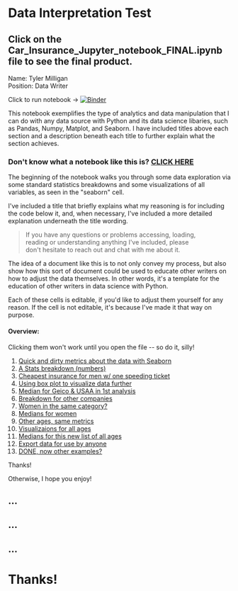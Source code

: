 # Data Interpretation Test
## Click on the Car_Insurance_Jupyter_notebook_FINAL.ipynb file to see the final product. 
Name: <bold> Tyler Milligan </bold> <br>
Position: Data Writer

Click to run notebook -> [![Binder](https://mybinder.org/badge_logo.svg)](https://mybinder.org/v2/gh/typride/Data-Writer-Car-Insurance-Analysis/master)

This notebook exemplifies the type of analytics and data manipulation that I can do with any data source with Python and its data science libaries, such as Pandas, Numpy, Matplot, and Seaborn. I have included titles above each section and a description beneath each title to further explain what the section achieves. 

### Don't know what a notebook like this is?  [CLICK HERE](https://jupyter-notebook-beginner-guide.readthedocs.io/en/latest/what_is_jupyter.html)

The beginning of the notebook walks you through some data exploration via some standard statistics breakdowns and some visualizations of all variables, as seen in the "seaborn" cell.

I've included a title that briefly explains what my reasoning is for including the code below it, and, when necessary, I've included a more detailed explanation underneath the title wording. 

> If you have any questions or problems accessing, loading, <br> reading or understanding anything I've included, please <br> don't hesitate to reach out and chat with me about it.

The idea of a document like this is to not only convey my process, but also show how this sort of document could be used to educate other writers on how to adjust the data themselves. In other words, it's a template for the education of other writers in data science with Python. 

Each of these cells is editable, if you'd like to adjust them yourself for any reason. If the cell is not editable, it's because I've made it that way on purpose. 


#### Overview:
Clicking them won't work until you open the file -- so do it, silly!

1. [Quick and dirty metrics about the data with Seaborn](#Let's-see-some-quick-and-dirty-metrics)
2. [A Stats breakdown (numbers)](#A-little-stats-breakdown)
3. [Cheapest insurance for men w/ one speeding ticket](#How-'bout-we-look-into-the-question,-what-is-the-cheapest-insurance-for-young-men-with-at-least-one-speeding-ticket?)
4. [Using box plot to visualize data further](#Seems-like-a-boxplot-would-be-helpful-in-analyzing-this!)
5. [Median for Geico & USAA in 1st analysis](#It-looks-like-Geico-and-USAA-are-similar,-let's-dig-deeper.-.-.)
6. [Breakdown for other companies](#What-about-the-other-companies?-What-are-their-median-costs-for-reference-later?)
7. [Women in the same category?](#What-about-Women-in-the-same-category?)
8. [Medians for women](#And,-again,-let's-print-out-the-medians.)
9. [Other ages, same metrics](#Great,-now-we-have-the-data-for-young-adults-with-speeding-tickets.-Let's-expand-this-further-for-more-ages,-and-for-more-infractions.)
10. [Visualizaions for all ages](#Now-that-we-have-a-list-of-each-subset-of-the-data,-let's-make-some-visualizations.)
11. [Medians for this new list of all ages](#Let's-get-the-median-for-each-of-these-data-sets.)
12. [Export data for use by anyone](#Now-we-have-the-data-in-a-format-that-we-can-export-to-.csv,-if-we-want!)
13. [DONE, now other examples?](#That's-all-for-the-data-explanation..-Below-there's-just-some-other-examples-of-useful-data-manipulation/analysis-to-further-show-what-is-possible)

Thanks!

Otherwise, I hope you enjoy! 
## ... 
## ... 
## ...
# Thanks!



